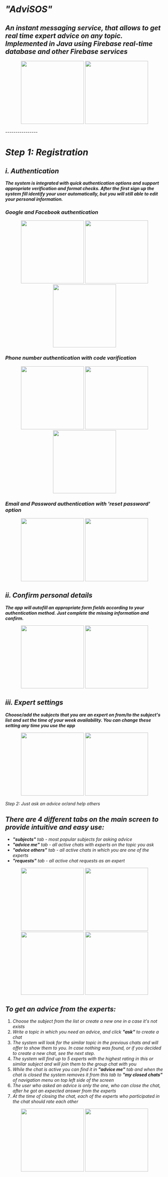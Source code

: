 # *"AdviSOS"*

## *An instant messaging service, that allows to get real time expert advice on any topic. Implemented in Java using Firebase real-time database and other Firebase services*

<p align="center">
 <img src="https://github.com/DimaKarpukhin/AdviSOS/blob/master/screenshots/splash_screen.jpeg" width="200"/>
 <img src="https://github.com/DimaKarpukhin/AdviSOS/blob/master/screenshots/connect_with.jpeg" width="200"/>
</p>
----------------

# *Step 1: Registration*
## *i. Authentication*
***The system is integrated with quick authentication options and support appropriate verification and format checks. After the first sign up the system fill identify your user automatically, but you will still able to edit your personal information.***

### _Google and Facebook authentication_ 
<p align="center">
 <img src="https://github.com/DimaKarpukhin/AdviSOS/blob/master/screenshots/auth_social.jpeg" width="200"/>
 <img src="https://github.com/DimaKarpukhin/AdviSOS/blob/master/screenshots/auth_google.jpeg" width="200"/>
 <img src="https://github.com/DimaKarpukhin/AdviSOS/blob/master/screenshots/auth_facebook.jpeg" width="200"/>
</p>

### _Phone number authentication with code varification_ 
<p align="center">
 <img src="https://github.com/DimaKarpukhin/AdviSOS/blob/master/screenshots/auth_phone_num.jpeg" width="200"/>
 <img src="https://github.com/DimaKarpukhin/AdviSOS/blob/master/screenshots/auth_varification_1.jpeg" width="200"/>
 <img src="https://github.com/DimaKarpukhin/AdviSOS/blob/master/screenshots/auth_varification_2.jpeg" width="200"/>
</p>

### _Email and Password authentication with 'reset password' option_
<p align="center">
  <img src="https://github.com/DimaKarpukhin/AdviSOS/blob/master/screenshots/sign_up.jpeg" width="200"/>
  <img src="https://github.com/DimaKarpukhin/AdviSOS/blob/master/screenshots/reset_password.jpeg" width="200"/>
</p>

## *ii. Confirm personal details*
***The app will autofill an appropriate form fields according to your authentication method. Just complete the missing information and confirm.***
<p align="center">
  <img src="https://github.com/DimaKarpukhin/AdviSOS/blob/master/screenshots/confirm_details.jpeg" width="200"/>
  <img src="https://github.com/DimaKarpukhin/AdviSOS/blob/master/screenshots/user_photo.jpeg" width="200"/>
</p>

## *iii. Expert settings*
***Choose/add the subjects that you are an expert on from/to the subject's list and set the time of your week availability. You can change these setting any time you use the app***
<p align="center">
  <img src="https://github.com/DimaKarpukhin/AdviSOS/blob/master/screenshots/availability.jpeg" width="200"/>
  <img src="https://github.com/DimaKarpukhin/AdviSOS/blob/master/screenshots/choose_subjects.jpeg" width="200"/>
</p
  
# *Step 2: Just ask an advice or/and help others*
## ***There are 4 different tabs on the main screen to provide intuitive and easy use:***
- _**"subjects"** tab - most popular subjects for asking advice_
- _**"advice me"** tab - all active chats with experts on the topic you ask_
- _**"advice others"** tab - all active chats in which you are one of the experts_
- _**"requests"** tab - all active chat requests as an expert_
<p align="center">
 <img src="https://github.com/DimaKarpukhin/AdviSOS/blob/master/screenshots/subjects.jpeg" width="200"/>
 <img src="https://github.com/DimaKarpukhin/AdviSOS/blob/master/screenshots/advice_me.jpeg" width="200"/>
 <img src="https://github.com/DimaKarpukhin/AdviSOS/blob/master/screenshots/advice_others.jpeg" width="200"/>
 <img src="https://github.com/DimaKarpukhin/AdviSOS/blob/master/screenshots/group_requests.jpeg" width="200"/>
</p>

## ***To get an advice from the experts:***
1. _Choose the subject from the list or create a new one in a case it's not exists_
2. _Write a topic in which you need an advice, and click **"ask"** to create a chat_
3. _The system will look for the similar topic in the previous chats and will offer to show them to you. In case nothing was found, or if you decided to create a new chat, see the next step._
4. _The system will find up to 5 experts with the highest rating in this or similar subject and will join them to the group chat with you_
5. _While the chat is active you can find it in **"advice me"** tab and when the chat is closed the system removes it from this tab to **"my closed chats"** of navigation menu on top left side of the screen_
6. _The user who asked an advice is only the one, who can close the chat, after he got an expected answer from the experts_
7. _At the time of closing the chat, each of the experts who participated in the chat should rate each other_
<p align="center">
  <img src="https://github.com/DimaKarpukhin/AdviSOS/blob/master/screenshots/topic.jpeg" width="200"/>
  <img src="https://github.com/DimaKarpukhin/AdviSOS/blob/master/screenshots/nav_menu.jpeg" width="200"/>
</p
## ***To give an advice as an experts:***
1. _Mark/add the subjects you are an expert on and set your availability in the **"settings"** of navigation menu_
2. _The system will send you push notification with chat request that you can find in the **"requests"** tab_
3. _The system will send you chat request only at the time you set as available, that why if you reject the request or accept it too late, you will lose 2% of your current rating on this subject._
4. _In the navigation menu there is **"online/offline"** option  to anable/disable chat requests in one click, without changing the availability settings_
5. _While the chat is active you can find it in **"advice others"** tab and when the chat is closed the system deletes it from this tab._
5. _There is no option to exit the chat. You will exit automaticaly when it will closed by chat creator.
6. _At the time of closing the chat, you will asked to rate other experts._Гзвфеув КУФВ
